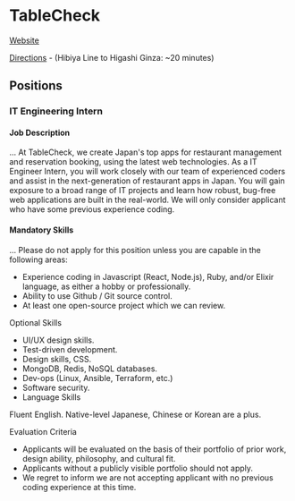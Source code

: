 # TableCheck

[Website](https://corp.tablecheck.com/en/jobs/)

[Directions](https://goo.gl/maps/iY9Gzb8zQuy) - (Hibiya Line to Higashi Ginza: ~20 minutes)

## Positions

### IT Engineering Intern

#### Job Description

... At TableCheck, we create Japan's top apps for restaurant management and reservation booking, using the latest web technologies. As a IT Engineer Intern, you will work closely with our team of experienced coders and assist in the next-generation of restaurant apps in Japan. You will gain exposure to a broad range of IT projects and learn how robust, bug-free web applications are built in the real-world. We will only consider applicant who have some previous experience coding.

#### Mandatory Skills

... Please do not apply for this position unless you are capable in the following areas:

* Experience coding in Javascript (React, Node.js), Ruby, and/or Elixir language, as either a hobby or professionally.
* Ability to use Github / Git source control.
* At least one open-source project which we can review.

Optional Skills
* UI/UX design skills.
* Test-driven development.
* Design skills, CSS.
* MongoDB, Redis, NoSQL databases.
* Dev-ops (Linux, Ansible, Terraform, etc.)
* Software security.
* Language Skills

Fluent English.
Native-level Japanese, Chinese or Korean are a plus.

Evaluation Criteria
* Applicants will be evaluated on the basis of their portfolio of prior work, design ability, philosophy, and cultural fit.
* Applicants without a publicly visible portfolio should not apply.
* We regret to inform we are not accepting applicant with no previous coding experience at this time.

